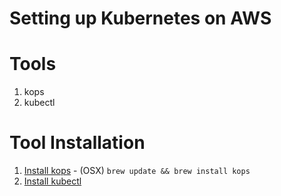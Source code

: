 # Setting up Kubernetes on AWS

# Tools
1. kops
2. kubectl

# Tool Installation
1. [Install kops](https://github.com/kubernetes/kops) - (OSX) `brew update && brew install kops`
2. [Install kubectl](https://kubernetes.io/docs/tasks/tools/install-kubectl/)
